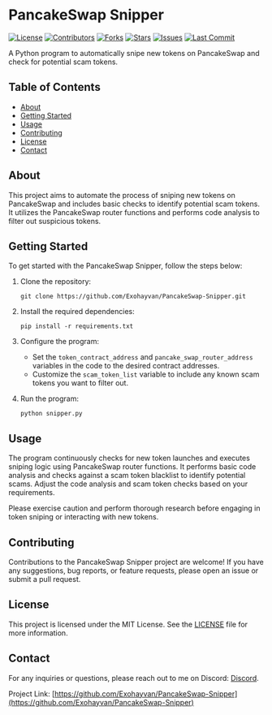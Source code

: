 # PancakeSwap Snipper

[![License](https://img.shields.io/github/license/Exohayvan/PancakeSwap-Snipper.svg)](https://github.com/Exohayvan/PancakeSwap-Snipper/blob/main/LICENSE)
[![Contributors](https://img.shields.io/github/contributors/Exohayvan/PancakeSwap-Snipper.svg)](https://github.com/Exohayvan/PancakeSwap-Snipper/graphs/contributors)
[![Forks](https://img.shields.io/github/forks/Exohayvan/PancakeSwap-Snipper.svg)](https://github.com/Exohayvan/PancakeSwap-Snipper/network/members)
[![Stars](https://img.shields.io/github/stars/Exohayvan/PancakeSwap-Snipper.svg)](https://github.com/Exohayvan/PancakeSwap-Snipper/stargazers)
[![Issues](https://img.shields.io/github/issues/Exohayvan/PancakeSwap-Snipper.svg)](https://github.com/Exohayvan/PancakeSwap-Snipper/issues)
[![Last Commit](https://img.shields.io/github/last-commit/Exohayvan/PancakeSwap-Snipper.svg)](https://github.com/Exohayvan/PancakeSwap-Snipper/commits/main)

A Python program to automatically snipe new tokens on PancakeSwap and check for potential scam tokens.

## Table of Contents

- [About](#about)
- [Getting Started](#getting-started)
- [Usage](#usage)
- [Contributing](#contributing)
- [License](#license)
- [Contact](#contact)

## About

This project aims to automate the process of sniping new tokens on PancakeSwap and includes basic checks to identify potential scam tokens. It utilizes the PancakeSwap router functions and performs code analysis to filter out suspicious tokens.

## Getting Started

To get started with the PancakeSwap Snipper, follow the steps below:

1. Clone the repository:
   ```
   git clone https://github.com/Exohayvan/PancakeSwap-Snipper.git
   ```

2. Install the required dependencies:
   ```
   pip install -r requirements.txt
   ```

3. Configure the program:
   - Set the `token_contract_address` and `pancake_swap_router_address` variables in the code to the desired contract addresses.
   - Customize the `scam_token_list` variable to include any known scam tokens you want to filter out.

4. Run the program:
   ```
   python snipper.py
   ```

## Usage

The program continuously checks for new token launches and executes sniping logic using PancakeSwap router functions. It performs basic code analysis and checks against a scam token blacklist to identify potential scams. Adjust the code analysis and scam token checks based on your requirements.

Please exercise caution and perform thorough research before engaging in token sniping or interacting with new tokens.

## Contributing

Contributions to the PancakeSwap Snipper project are welcome! If you have any suggestions, bug reports, or feature requests, please open an issue or submit a pull request.

## License

This project is licensed under the MIT License. See the [LICENSE](https://github.com/Exohayvan/PancakeSwap-Snipper/blob/main/LICENSE) file for more information.

## Contact

For any inquiries or questions, please reach out to me on Discord: [Discord](no-link).

Project Link: [https://github.com/Exohayvan/PancakeSwap-Snipper](https://github.com/Exohayvan/PancakeSwap-Snipper)
